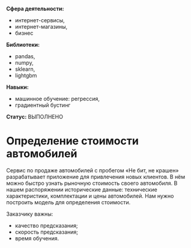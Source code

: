 **Сфера деятельности:** 
- интернет-сервисы,
- интернет-магазины,
- бизнес  

**Библиотеки:** 
- pandas,
- numpy,
- sklearn,
- lightgbm  

**Навыки:**
- машинное обучение: регрессия,
- градиентный бустинг  

**Статус:** ВЫПОЛНЕНО

# Определение стоимости автомобилей
Сервис по продаже автомобилей с пробегом «Не бит, не крашен» разрабатывает приложение для привлечения новых клиентов. В нём можно быстро узнать рыночную стоимость своего автомобиля. В нашем распоряжении исторические данные: технические характеристики, комплектации и цены автомобилей. Нам нужно построить модель для определения стоимости. 

Заказчику важны:

- качество предсказания;
- скорость предсказания;
- время обучения.
